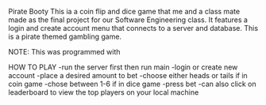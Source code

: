 Pirate Booty
This ia a coin flip and dice game that me and a class mate made as the final project for our Software Engineering class. It features a login and create account menu that connects to a server and database. This is a pirate themed gambling game.

NOTE:
This was programmed with 

HOW TO PLAY
-run the server first then run main
-login or create new account
-place a desired amount to bet
-choose either heads or tails if in coin game
-chose between 1-6 if in dice game
-press bet
-can also click on leaderboard to view the top players on your local machine
